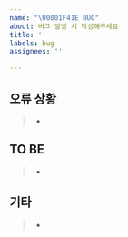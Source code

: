 ```yaml
---
name: "\U0001F41E BUG"
about: 버그 발생 시 작성해주세요
title: ''
labels: bug
assignees: ''

---
```


## 오류 상황 

>-

## TO BE 

>- 

## 기타

>-
